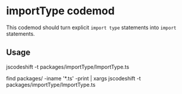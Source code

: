 # importType codemod

This codemod should turn explicit `import type` statements into `import` statements.

## Usage

jscodeshift -t packages/importType/ImportType.ts <file>

find packages/ -iname '*.ts' -print | xargs jscodeshift -t packages/importType/ImportType.ts
